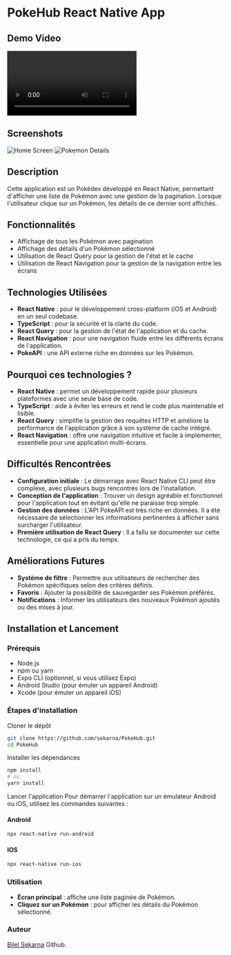 # PokeHub React Native App

## Demo Video
![Watch the demo video](./src/assets/demo.mov)

## Screenshots
![Home Screen](./src/assets/allPokemons.png)
![Pokemon Details](./src/assets/detailsPokemon.png)

## Description
Cette application est un Pokédex développé en React Native, permettant d'afficher une liste de Pokémon avec une gestion de la pagination. Lorsque l'utilisateur clique sur un Pokémon, les détails de ce dernier sont affichés.

## Fonctionnalités
- Affichage de tous les Pokémon avec pagination
- Affichage des détails d'un Pokémon sélectionné
- Utilisation de React Query pour la gestion de l'état et le cache
- Utilisation de React Navigation pour la gestion de la navigation entre les écrans

## Technologies Utilisées
- **React Native** : pour le développement cross-platform (iOS et Android) en un seul codebase.
- **TypeScript** : pour la sécurité et la clarté du code.
- **React Query** : pour la gestion de l'état de l'application et du cache.
- **React Navigation** : pour une navigation fluide entre les différents écrans de l'application.
- **PokeAPI** : une API externe riche en données sur les Pokémon.

## Pourquoi ces technologies ?
- **React Native** : permet un développement rapide pour plusieurs plateformes avec une seule base de code.
- **TypeScript** : aide à éviter les erreurs et rend le code plus maintenable et lisible.
- **React Query** : simplifie la gestion des requêtes HTTP et améliore la performance de l'application grâce à son système de cache intégré.
- **React Navigation** : offre une navigation intuitive et facile à implémenter, essentielle pour une application multi-écrans.

## Difficultés Rencontrées
- **Configuration initiale** : Le démarrage avec React Native CLI peut être complexe, avec plusieurs bugs rencontrés lors de l'installation.
- **Conception de l'application** : Trouver un design agréable et fonctionnel pour l'application tout en évitant qu'elle ne paraisse trop simple.
- **Gestion des données** : L'API PokeAPI est très riche en données. Il a été nécessaire de sélectionner les informations pertinentes à afficher sans surcharger l'utilisateur.
- **Première utilisation de React Query** : Il a fallu se documenter sur cette technologie, ce qui a pris du temps.

## Améliorations Futures
- **Système de filtre** : Permettre aux utilisateurs de rechercher des Pokémon spécifiques selon des critères définis.
- **Favoris** : Ajouter la possibilité de sauvegarder ses Pokémon préférés.
- **Notifications** : Informer les utilisateurs des nouveaux Pokémon ajoutés ou des mises à jour.

## Installation et Lancement

### Prérequis
- Node.js
- npm ou yarn
- Expo CLI (optionnel, si vous utilisez Expo)
- Android Studio (pour émuler un appareil Android)
- Xcode (pour émuler un appareil iOS)

### Étapes d'installation

Cloner le dépôt
```sh
git clone https://github.com/sekarna/PokeHub.git
cd PokeHub
```

Installer les dépendances
```sh
npm install
# ou
yarn install
```

Lancer l'application
Pour démarrer l'application sur un émulateur Android ou iOS, utilisez les commandes suivantes :

#### Android
```sh
npx react-native run-android
```

#### IOS
```sh
npx react-native run-ios
```
### Utilisation
- **Écran principal** : affiche une liste paginée de Pokémon.
- **Cliquez sur un Pokémon** : pour afficher les détails du Pokémon sélectionné.

### Auteur

[Bilel Sekarna](https://github.com/sekarna) Github.

